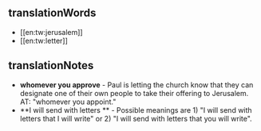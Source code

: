 ## translationWords

* [[en:tw:jerusalem]]
* [[en:tw:letter]]

## translationNotes

* **whomever you approve** - Paul is letting the church know that they can designate one of their own people to take their offering to Jerusalem. AT: "whomever you appoint."
* **I will send with letters ** - Possible meanings are 1) "I will send with letters that I will write" or 2) "I will send with letters that you will write".
